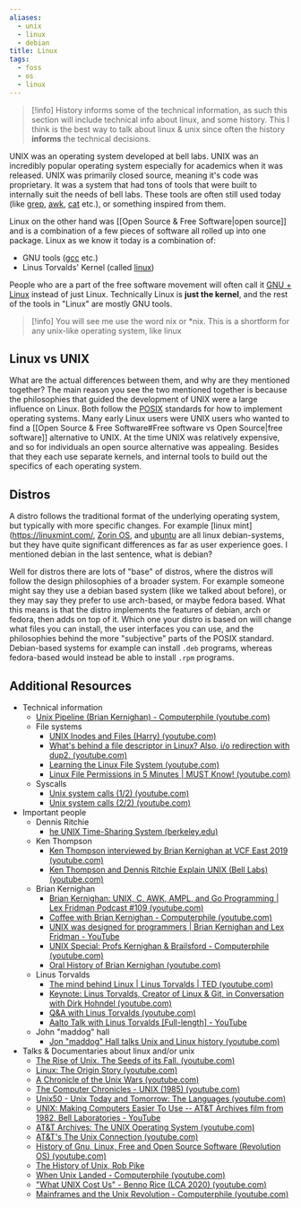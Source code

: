 ```yaml
---
aliases:
  - unix
  - linux
  - debian
title: Linux
tags:
  - foss
  - os
  - linux
---
```

>[!info]
> History informs some of the technical information, as such this section will include technical info about linux, and some history. This I think is the best way to talk about linux & unix since often the history **informs** the technical decisions.

UNIX was an operating system developed at bell labs. UNIX was an incredibly popular operating system especially for academics when it was released. UNIX was primarily closed source, meaning it's code was proprietary. It was a system that had tons of tools that were built to internally suit the needs of bell labs. These tools are often still used today (like [grep](https://www.gnu.org/software/grep/manual/grep.html), [awk](https://www.gnu.org/software/gawk/manual/gawk.html), [cat](https://www.gnu.org/software/coreutils/manual/html_node/cat-invocation.html#cat-invocation) etc.), or something inspired from them. 

Linux on the other hand was [[Open Source & Free Software|open source]] and is a combination of a few pieces of software all rolled up into one package. Linux as we know it today is a combination of:

- GNU tools ([gcc](https://gcc.gnu.org/) etc.)
- Linus Torvalds' Kernel (called [linux](https://github.com/torvalds/linux))

People who are a part of the free software movement will often call it [GNU + Linux](https://en.wikipedia.org/wiki/GNU/Linux_naming_controversy) instead of just Linux. Technically Linux is **just the kernel**, and the rest of the tools in "Linux" are mostly GNU tools.

>[!info]
>You will see me use the word nix or \*nix. This is a shortform for any unix-like operating system, like linux

## Linux vs UNIX
What are the actual differences between them, and why are they mentioned together? The main reason you see the two mentioned together is because the philosophies that guided the development of UNIX were a large influence on Linux. Both follow the [POSIX](https://pubs.opengroup.org/onlinepubs/9699919799.2018edition/) standards for how to implement operating systems. Many early Linux users were UNIX users who wanted to find a [[Open Source & Free Software#Free software vs Open Source|free software]] alternative to UNIX. At the time UNIX was relatively expensive, and so for individuals an open source alternative was appealing. Besides that they each use separate kernels, and internal tools to build out the specifics of each operating system.

## Distros
A distro follows the traditional format of the underlying operating system, but typically with more specific changes. For example [linux mint](https://linuxmint.com/, [Zorin OS](https://zorin.com/os/), and [ubuntu](https://ubuntu.com/) are all linux debian-systems, but they have quite significant differences as far as user experience goes. I mentioned debian in the last sentence, what is debian?

Well for distros there are lots of "base" of distros, where the distros will follow the design philosophies of a broader system. For example someone might say they use a debian based system (like we talked about before), or they may say they prefer to use arch-based, or maybe fedora based. What this means is that the distro implements the features of debian, arch or fedora, then adds on top of it. Which one your distro is based on will change what files you can install, the user interfaces you can use, and the philosophies behind the more "subjective" parts of the POSIX standard. Debian-based systems for example can install `.deb` programs, whereas fedora-based would instead be able to install `.rpm` programs. 

## Additional Resources
- Technical information
	- [Unix Pipeline (Brian Kernighan) - Computerphile (youtube.com)](https://www.youtube.com/watch?v=bKzonnwoR2I)
	- File systems
		- [UNIX Inodes and Files (Harry) (youtube.com)](https://www.youtube.com/watch?v=3P8n1uC0tyI)
		- [What's behind a file descriptor in Linux? Also, i/o redirection with dup2. (youtube.com)](https://www.youtube.com/watch?v=rW_NV6rf0rM)
		- [Learning the Linux File System (youtube.com)](https://www.youtube.com/watch?v=HIXzJ3Rz9po)
		- [Linux File Permissions in 5 Minutes | MUST Know! (youtube.com)](https://www.youtube.com/watch?v=LnKoncbQBsM)
	- Syscalls
		- [Unix system calls (1/2) (youtube.com)](https://www.youtube.com/watch?v=xHu7qI1gDPA)
		- [Unix system calls (2/2) (youtube.com)](https://www.youtube.com/watch?v=2DrjQBL5FMU)
- Important people
	- Dennis Ritchie
		- [he UNIX Time-Sharing System (berkeley.edu)](https://dsf.berkeley.edu/cs262/unix.pdf)
	- Ken Thompson
		- [Ken Thompson interviewed by Brian Kernighan at VCF East 2019 (youtube.com)](https://www.youtube.com/watch?v=EY6q5dv_B-o)
		- [Ken Thompson and Dennis Ritchie Explain UNIX (Bell Labs) (youtube.com)](https://www.youtube.com/watch?v=JoVQTPbD6UY)
	- Brian Kernighan
		- [Brian Kernighan: UNIX, C, AWK, AMPL, and Go Programming | Lex Fridman Podcast #109 (youtube.com)](https://www.youtube.com/watch?v=O9upVbGSBFo)
		- [Coffee with Brian Kernighan - Computerphile (youtube.com)](https://www.youtube.com/watch?v=GNyQxXw_oMQ)
		- [UNIX was designed for programmers | Brian Kernighan and Lex Fridman - YouTube](https://www.youtube.com/watch?v=v0ON23Y4W68)
		- [UNIX Special: Profs Kernighan & Brailsford - Computerphile (youtube.com)](https://www.youtube.com/watch?v=vT_J6xc-Az0)
		- [Oral History of Brian Kernighan (youtube.com)](https://www.youtube.com/watch?v=bTWv-l0JhAc)
	- Linus Torvalds
		- [The mind behind Linux | Linus Torvalds | TED (youtube.com)](https://www.youtube.com/watch?v=o8NPllzkFhE)
		- [Keynote: Linus Torvalds, Creator of Linux & Git, in Conversation with Dirk Hohndel (youtube.com)](https://www.youtube.com/watch?v=OvuEYtkOH88)
		- [Q&A with Linus Torvalds (youtube.com)](https://www.youtube.com/watch?v=7SofmXIYvGM)
		- [Aalto Talk with Linus Torvalds [Full-length] - YouTube](https://www.youtube.com/watch?v=MShbP3OpASA)
	- John "maddog" hall
		- [Jon "maddog" Hall talks Unix and Linux history (youtube.com)](https://www.youtube.com/watch?v=EZMA3Ge144U)
- Talks & Documentaries about linux and/or unix
	- [The Rise of Unix. The Seeds of its Fall. (youtube.com)](https://www.youtube.com/watch?v=HADp3emVABg)
	- [Linux: The Origin Story (youtube.com)](https://www.youtube.com/watch?v=s7u7jBwIocU)
	- [A Chronicle of the Unix Wars (youtube.com)](https://www.youtube.com/watch?v=Ffh3DRFzRL0)
	- [The Computer Chronicles - UNIX (1985) (youtube.com)](https://www.youtube.com/watch?v=0DdoGPav3fc)
	- [Unix50 - Unix Today and Tomorrow: The Languages (youtube.com)](https://www.youtube.com/watch?v=xnCgoEyz31M)
	- [UNIX: Making Computers Easier To Use -- AT&T Archives film from 1982, Bell Laboratories - YouTube](https://www.youtube.com/watch?v=XvDZLjaCJuw)
	- [AT&T Archives: The UNIX Operating System (youtube.com)](https://www.youtube.com/watch?v=tc4ROCJYbm0)
	- [AT&T's The Unix Connection (youtube.com)](https://www.youtube.com/watch?v=JJlz0JIbHt8)
	- [History of Gnu, Linux, Free and Open Source Software (Revolution OS) (youtube.com)](https://www.youtube.com/watch?v=vjMZssWMweA)
	- [The History of Unix, Rob Pike](https://youtu.be/_2NI6t2r_Hs?si=FV5i3UIYxLHOlP7u&t=220)
	- [When Unix Landed - Computerphile (youtube.com)](https://www.youtube.com/watch?v=fCDsn7OTNMg)
	- ["What UNIX Cost Us" - Benno Rice (LCA 2020) (youtube.com)](https://www.youtube.com/watch?v=9-IWMbJXoLM)
	- [Mainframes and the Unix Revolution - Computerphile (youtube.com)](https://www.youtube.com/watch?v=-rPPqm44xLs)
